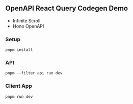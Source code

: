 ## OpenAPI React Query Codegen Demo

- Infinite Scroll
- Hono OpenAPI

### Setup

```
pnpm install
```

### API

```
pnpm --filter api run dev
```

### Client App

```
pnpm run dev
```
